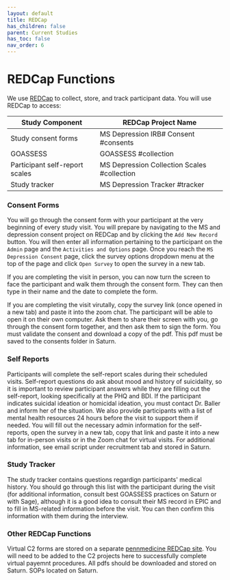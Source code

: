 ```yaml
---
layout: default
title: REDCap
has_children: false
parent: Current Studies
has_toc: false
nav_order: 6
---
```


# REDCap Functions
We use [REDCap](https://axis.med.upenn.edu/) to collect, store, and track participant data. You will use REDCap to access:

| Study Component | REDCap Project Name |
| ----------- | ----------- |
| Study consent forms | MS Depression IRB# Consent #consents |
| GOASSESS | GOASSESS #collection |
| Participant self-report scales | MS Depression Collection Scales #collection |
| Study tracker | MS Depression Tracker #tracker |

### Consent Forms
You will go through the consent form with your participant at the very beginning of every study visit. You will prepare by navigating to the MS and depression consent project on REDCap and by clicking the `Add New Record` button. You will then enter all information pertaining to the participant on the `Admin` page and the `Activities and Options` page. Once you reach the `MS Depression Consent` page, click the survey options dropdown menu at the top of the page and click `Open Survey` to open the survey in a new tab.

If you are completing the visit in person, you can now turn the screen to face the participant and walk them through the consent form. They can then type in their name and the date to complete the form. 

If you are completing the visit virutally, copy the survey link (once opened in a new tab) and paste it into the zoom chat. The participant will be able to open it on their own computer. Ask them to share their screen with you, go through the consent form together, and then ask them to sign the form. You must validate the consent and download a copy of the pdf. This pdf must be saved to the consents folder in Saturn. 

### Self Reports
Participants will complete the self-report scales during their scheduled visits. Self-report questions do ask about mood and history of suicidality, so it is important to review participant answers while they are filling out the self-report, looking specifically at the PHQ and BDI. If the participant indicates suicidal ideation or homicidal ideation, you must contact Dr. Baller and inform her of the situation. We also provide participants with a list of mental health resources 24 hours before the visit to support them if needed. You will fill out the necessary admin information for the self-reports, open the survey in a new tab, copy that link and paste it into a new tab for in-person visits or in the Zoom chat for virtual visits. For additional information, see email script under recruitment tab and stored in Saturn.

### Study Tracker
The study tracker contains questions regardign participants' medical history. You should go through this list with the participant during the visit (for additional information, consult best GOASSESS practices on Saturn or with Sage), although it is a good idea to consult their MS record in EPIC and to fill in MS-related information before the visit. You can then confirm this information with them during the interview.

### Other REDCap Functions
Virtual C2 forms are stored on a separate [pennmedicine REDCap site](https://redcap.med.upenn.edu/). You will need to be added to the C2 projects here to successfully complete virtual payemnt procedures. All pdfs should be downloaded and stored on Saturn. SOPs located on Saturn.
